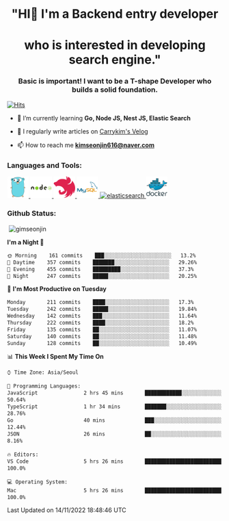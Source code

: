 <h1 align="center">"HI👋 I'm a Backend entry developer </h1>
<h1 align="center"> who is interested in developing search engine."</h1>
<h3 align="center">Basic is important! I want to be a T-shape Developer who builds a solid foundation.</h3>

[![Hits](https://hits.seeyoufarm.com/api/count/incr/badge.svg?url=https%3A%2F%2Fgithub.com%2Fgimseonjin&count_bg=%2318BFE5&title_bg=%23555555&icon=ko-fi.svg&icon_color=%23E7E7E7&title=hits&edge_flat=false)](https://hits.seeyoufarm.com)

- 🌱 I’m currently learning **Go, Node JS, Nest JS, Elastic Search**

- 📝 I regularly write articles on [Carrykim's Velog](https://velog.io/@carrykim)

- 📫 How to reach me **kimseonjin616@naver.com**


<h3 align="left">Languages and Tools:</h3>
<p align="left"> 
<a href="https://golang.org" target="_blank" rel="noreferrer"> <img src="https://raw.githubusercontent.com/devicons/devicon/master/icons/go/go-original.svg" alt="go" width="10%" height="10%"/> </a>
<a href="https://nodejs.org" target="_blank" rel="noreferrer"> <img src="https://raw.githubusercontent.com/devicons/devicon/master/icons/nodejs/nodejs-original-wordmark.svg" alt="nodejs" width="10%" height="10%"/> </a> <a></a>
<a href="https://nestjs.com/" target="_blank" rel="noreferrer"> <img src="https://raw.githubusercontent.com/devicons/devicon/master/icons/nestjs/nestjs-plain.svg" alt="nestjs" width="10%" height="10%"/> </a> 
<a href="https://www.mysql.com/" target="_blank" rel="noreferrer"> <img src="https://raw.githubusercontent.com/devicons/devicon/master/icons/mysql/mysql-original-wordmark.svg" alt="mysql" width="10%" height="10%"/>  </a>
 <a href="https://www.elastic.co" target="_blank" rel="noreferrer"> <img src="https://www.vectorlogo.zone/logos/elastic/elastic-icon.svg" alt="elasticsearch" width="10%" height="10%"/> </a> 
 <a href="https://www.docker.com/" target="_blank" rel="noreferrer"> <img src="https://raw.githubusercontent.com/devicons/devicon/master/icons/docker/docker-original-wordmark.svg" alt="docker" width="10%" height="10%"/> </a>
</p>


<h3 align="left">Github Status:</h3>
<p align="left">
 <p>&nbsp;<img align="center" src="https://github-readme-stats.vercel.app/api?username=gimseonjin&show_icons=true&locale=en" alt="gimseonjin" /></p>
</p>


<!--START_SECTION:waka-->
**I'm a Night 🦉** 

```text
🌞 Morning    161 commits    ███░░░░░░░░░░░░░░░░░░░░░░   13.2% 
🌆 Daytime    357 commits    ███████░░░░░░░░░░░░░░░░░░   29.26% 
🌃 Evening    455 commits    █████████░░░░░░░░░░░░░░░░   37.3% 
🌙 Night      247 commits    █████░░░░░░░░░░░░░░░░░░░░   20.25%

```
📅 **I'm Most Productive on Tuesday** 

```text
Monday       211 commits    ████░░░░░░░░░░░░░░░░░░░░░   17.3% 
Tuesday      242 commits    █████░░░░░░░░░░░░░░░░░░░░   19.84% 
Wednesday    142 commits    ███░░░░░░░░░░░░░░░░░░░░░░   11.64% 
Thursday     222 commits    ████░░░░░░░░░░░░░░░░░░░░░   18.2% 
Friday       135 commits    ██░░░░░░░░░░░░░░░░░░░░░░░   11.07% 
Saturday     140 commits    ██░░░░░░░░░░░░░░░░░░░░░░░   11.48% 
Sunday       128 commits    ██░░░░░░░░░░░░░░░░░░░░░░░   10.49%

```


📊 **This Week I Spent My Time On** 

```text
⌚︎ Time Zone: Asia/Seoul

💬 Programming Languages: 
JavaScript               2 hrs 45 mins       ████████████░░░░░░░░░░░░░   50.64% 
TypeScript               1 hr 34 mins        ███████░░░░░░░░░░░░░░░░░░   28.76% 
Go                       40 mins             ███░░░░░░░░░░░░░░░░░░░░░░   12.44% 
JSON                     26 mins             ██░░░░░░░░░░░░░░░░░░░░░░░   8.16%

🔥 Editors: 
VS Code                  5 hrs 26 mins       █████████████████████████   100.0%

💻 Operating System: 
Mac                      5 hrs 26 mins       █████████████████████████   100.0%

```


 Last Updated on 14/11/2022 18:48:46 UTC
<!--END_SECTION:waka-->
